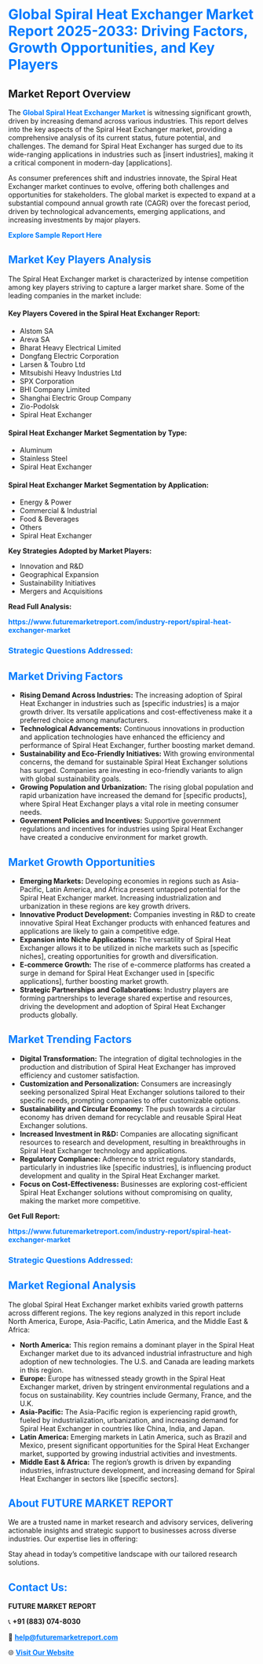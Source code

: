 <h1 style="color: #007BFF;">Global Spiral Heat Exchanger Market Report 2025-2033: Driving Factors, Growth Opportunities, and Key Players</h1>

<section id="overview">
<h2>Market Report Overview</h2>
<p>The <a href="https://www.futuremarketreport.com/industry-report/spiral-heat-exchanger-market" style="color: #007BFF; text-decoration: none;"><strong>Global Spiral Heat Exchanger Market</strong></a> is witnessing significant growth, driven by increasing demand across various industries. This report delves into the key aspects of the Spiral Heat Exchanger market, providing a comprehensive analysis of its current status, future potential, and challenges. The demand for Spiral Heat Exchanger has surged due to its wide-ranging applications in industries such as [insert industries], making it a critical component in modern-day [applications].</p>
<p>As consumer preferences shift and industries innovate, the Spiral Heat Exchanger market continues to evolve, offering both challenges and opportunities for stakeholders. The global market is expected to expand at a substantial compound annual growth rate (CAGR) over the forecast period, driven by technological advancements, emerging applications, and increasing investments by major players.</p>
</section>

<section id="overview">
<p><a href="https://www.futuremarketreport.com/request-sample/reportId=99570" style="color: #007BFF; text-decoration: none;"><strong>Explore Sample Report Here</strong></a></p>
</section>

<section id="key-players">
<h2 style="color: #007BFF;">Market Key Players Analysis</h2>
<p>The Spiral Heat Exchanger market is characterized by intense competition among key players striving to capture a larger market share. Some of the leading companies in the market include:</p>
<h4>Key Players Covered in the Spiral Heat Exchanger Report:</h4>
<ul><li>Alstom SA</li><li>Areva SA</li><li>Bharat Heavy Electrical Limited</li><li>Dongfang Electric Corporation</li><li>Larsen &amp; Toubro Ltd</li><li>Mitsubishi Heavy Industries Ltd</li><li>SPX Corporation</li><li>BHI Company Limited</li><li>Shanghai Electric Group Company</li><li>Zio-Podolsk</li><li>Spiral Heat Exchanger</li></ul>
<h4>Spiral Heat Exchanger Market Segmentation by Type:</h4>
<ul><li>Aluminum</li><li>Stainless Steel</li><li>Spiral Heat Exchanger</li></ul>

<h4>Spiral Heat Exchanger Market Segmentation by Application:</h4>
<ul><li>Energy &amp; Power</li><li>Commercial &amp; Industrial</li><li>Food &amp; Beverages</li><li>Others</li><li>Spiral Heat Exchanger</li></ul>
<p><strong>Key Strategies Adopted by Market Players:</strong></p>
<ul>
<li>Innovation and R&D</li>
<li>Geographical Expansion</li>
<li>Sustainability Initiatives</li>
<li>Mergers and Acquisitions</li>
</ul>
</section>

<section>
<p><strong>Read Full Analysis: </strong></p><a href="https://www.futuremarketreport.com/industry-report/spiral-heat-exchanger-market" style="color: #007BFF; text-decoration: none;"><strong>https://www.futuremarketreport.com/industry-report/spiral-heat-exchanger-market</strong></a>
<h3 style="color: #007BFF;">Strategic Questions Addressed:</h3>
</section>

<section id="driving-factors">
<h2 style="color: #007BFF;">Market Driving Factors</h2>
<ul>
<li><strong>Rising Demand Across Industries:</strong> The increasing adoption of Spiral Heat Exchanger in industries such as [specific industries] is a major growth driver. Its versatile applications and cost-effectiveness make it a preferred choice among manufacturers.</li>
<li><strong>Technological Advancements:</strong> Continuous innovations in production and application technologies have enhanced the efficiency and performance of Spiral Heat Exchanger, further boosting market demand.</li>
<li><strong>Sustainability and Eco-Friendly Initiatives:</strong> With growing environmental concerns, the demand for sustainable Spiral Heat Exchanger solutions has surged. Companies are investing in eco-friendly variants to align with global sustainability goals.</li>
<li><strong>Growing Population and Urbanization:</strong> The rising global population and rapid urbanization have increased the demand for [specific products], where Spiral Heat Exchanger plays a vital role in meeting consumer needs.</li>
<li><strong>Government Policies and Incentives:</strong> Supportive government regulations and incentives for industries using Spiral Heat Exchanger have created a conducive environment for market growth.</li>
</ul>
</section>

<section id="growth-opportunities">
<h2 style="color: #007BFF;">Market Growth Opportunities</h2>
<ul>
<li><strong>Emerging Markets:</strong> Developing economies in regions such as Asia-Pacific, Latin America, and Africa present untapped potential for the Spiral Heat Exchanger market. Increasing industrialization and urbanization in these regions are key growth drivers.</li>
<li><strong>Innovative Product Development:</strong> Companies investing in R&D to create innovative Spiral Heat Exchanger products with enhanced features and applications are likely to gain a competitive edge.</li>
<li><strong>Expansion into Niche Applications:</strong> The versatility of Spiral Heat Exchanger allows it to be utilized in niche markets such as [specific niches], creating opportunities for growth and diversification.</li>
<li><strong>E-commerce Growth:</strong> The rise of e-commerce platforms has created a surge in demand for Spiral Heat Exchanger used in [specific applications], further boosting market growth.</li>
<li><strong>Strategic Partnerships and Collaborations:</strong> Industry players are forming partnerships to leverage shared expertise and resources, driving the development and adoption of Spiral Heat Exchanger products globally.</li>
</ul>
</section>

<section id="trending-factors">
<h2 style="color: #007BFF;">Market Trending Factors</h2>
<ul>
<li><strong>Digital Transformation:</strong> The integration of digital technologies in the production and distribution of Spiral Heat Exchanger has improved efficiency and customer satisfaction.</li>
<li><strong>Customization and Personalization:</strong> Consumers are increasingly seeking personalized Spiral Heat Exchanger solutions tailored to their specific needs, prompting companies to offer customizable options.</li>
<li><strong>Sustainability and Circular Economy:</strong> The push towards a circular economy has driven demand for recyclable and reusable Spiral Heat Exchanger solutions.</li>
<li><strong>Increased Investment in R&D:</strong> Companies are allocating significant resources to research and development, resulting in breakthroughs in Spiral Heat Exchanger technology and applications.</li>
<li><strong>Regulatory Compliance:</strong> Adherence to strict regulatory standards, particularly in industries like [specific industries], is influencing product development and quality in the Spiral Heat Exchanger market.</li>
<li><strong>Focus on Cost-Effectiveness:</strong> Businesses are exploring cost-efficient Spiral Heat Exchanger solutions without compromising on quality, making the market more competitive.</li>
</ul>
</section>

<section>
<p><strong>Get Full Report: </strong></p><a href="https://www.futuremarketreport.com/industry-report/spiral-heat-exchanger-market" style="color: #007BFF; text-decoration: none;"><strong>https://www.futuremarketreport.com/industry-report/spiral-heat-exchanger-market</strong></a>
<h3 style="color: #007BFF;">Strategic Questions Addressed:</h3>
</section>


<section id="regional-analysis">
<h2 style="color: #007BFF;">Market Regional Analysis</h2>
<p>The global Spiral Heat Exchanger market exhibits varied growth patterns across different regions. The key regions analyzed in this report include North America, Europe, Asia-Pacific, Latin America, and the Middle East & Africa:</p>
<ul>
<li><strong>North America:</strong> This region remains a dominant player in the Spiral Heat Exchanger market due to its advanced industrial infrastructure and high adoption of new technologies. The U.S. and Canada are leading markets in this region.</li>
<li><strong>Europe:</strong> Europe has witnessed steady growth in the Spiral Heat Exchanger market, driven by stringent environmental regulations and a focus on sustainability. Key countries include Germany, France, and the U.K.</li>
<li><strong>Asia-Pacific:</strong> The Asia-Pacific region is experiencing rapid growth, fueled by industrialization, urbanization, and increasing demand for Spiral Heat Exchanger in countries like China, India, and Japan.</li>
<li><strong>Latin America:</strong> Emerging markets in Latin America, such as Brazil and Mexico, present significant opportunities for the Spiral Heat Exchanger market, supported by growing industrial activities and investments.</li>
<li><strong>Middle East & Africa:</strong> The region’s growth is driven by expanding industries, infrastructure development, and increasing demand for Spiral Heat Exchanger in sectors like [specific sectors].</li>
</ul>
</section>

<footer>
<h2 style="color: #007BFF;">About FUTURE MARKET REPORT</h2>
<p>We are a trusted name in market research and advisory services, delivering actionable insights and strategic support to businesses across diverse industries. Our expertise lies in offering:</p>

<p>Stay ahead in today’s competitive landscape with our tailored research solutions.</p>

<h2 style="color: #007BFF;">Contact Us:</h2>
<p><strong>FUTURE MARKET REPORT</strong></p>
<p>📞 <strong>+91 (883) 074-8030</strong></p>
<p>📧 <strong><a href="mailto:help@futuremarketreport.com" style="color: #007BFF;">help@futuremarketreport.com</a></strong></p>
<p>🌐 <strong><a href="https://www.futuremarketreport.com/" style="color: #007BFF;">Visit Our Website</a></strong></p>
</footer>